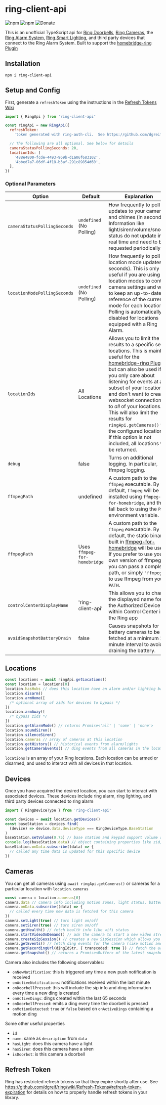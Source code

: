 # ring-client-api

[![npm](https://badgen.net/npm/v/ring-client-api)](https://www.npmjs.com/package/ring-client-api)
[![npm](https://badgen.net/npm/dt/ring-client-api)](https://www.npmjs.com/package/ring-client-api)
[![Donate](https://badgen.net/badge/Donate/PayPal/91BE09)](https://www.paypal.me/dustingreif)

This is an unofficial TypeScript api for [Ring Doorbells](https://shop.ring.com/pages/doorbell-cameras),
[Ring Cameras](https://shop.ring.com/pages/security-cameras),
the [Ring Alarm System](https://shop.ring.com/pages/security-system),
[Ring Smart Lighting](https://shop.ring.com/pages/smart-lighting),
and third party devices that connect to the Ring Alarm System.
Built to support the [homebridge-ring Plugin](../homebridge-ring)

## Installation

`npm i ring-client-api`

## Setup and Config

First, generate a `refreshToken` using the instructions in the [Refresh Tokens Wiki](https://github.com/dgreif/ring/wiki/Refresh-Tokens)

```js
import { RingApi } from 'ring-client-api'

const ringApi = new RingApi({
  refreshToken:
    'token generated with ring-auth-cli.  See https://github.com/dgreif/ring/wiki/Refresh-Tokens',

  // The following are all optional. See below for details
  cameraStatusPollingSeconds: 20,
  locationIds: [
    '488e4800-fcde-4493-969b-d1a06f683102',
    '4bbed7a7-06df-4f18-b3af-291c89854d60',
  ],
})
```

### Optional Parameters

| Option                       | Default                      | Explanation                                                                                                                                                                                                                                                                                                                                                                                                                                                              |
| ---------------------------- | ---------------------------- | ------------------------------------------------------------------------------------------------------------------------------------------------------------------------------------------------------------------------------------------------------------------------------------------------------------------------------------------------------------------------------------------------------------------------------------------------------------------------ |
| `cameraStatusPollingSeconds` | `undefined` (No Polling)     | How frequently to poll for updates to your cameras and chimes (in seconds). Information like light/siren/volume/snooze status do not update in real time and need to be requested periodically.                                                                                                                                                                                                                                                                          |
| `locationModePollingSeconds` | `undefined` (No Polling)     | How frequently to poll for location mode updates (in seconds). This is only useful if you are using location modes to control camera settings and want to keep an up-to-date reference of the current mode for each location. Polling is automatically disabled for locations equipped with a Ring Alarm.                                                                                                                                                                |
| `locationIds`                | All Locations                | Allows you to limit the results to a specific set of locations. This is mainly useful for the [homebridge-ring Plugin](./homebridge), but can also be used if you only care about listening for events at a subset of your locations and don't want to create websocket connections to _all_ of your locations. This will also limit the results for `ringApi.getCameras()` to the configured locations. If this option is not included, all locations will be returned. |
| `debug`                      | false                        | Turns on additional logging. In particular, ffmpeg logging.                                                                                                                                                                                                                                                                                                                                                                                                              |
| `ffmpegPath`                 | undefined                    | A custom path to the `ffmpeg` executable. By default, `ffmpeg` will be installed using `ffmpeg-for-homebridge`, and then fall back to using the `PATH` environment variable.                                                                                                                                                                                                                                                                                             |
| `ffmpegPath`                 | Uses `ffmpeg-for-homebridge` | A custom path to the `ffmpeg` executable. By default, the static binaries built in [ffmpeg-for-homebridge](https://github.com/oznu/ffmpeg-for-homebridg) will be used. If you prefer to use your own version of ffmpeg, you can pass a complete path, or simply `"ffmpeg"` to use ffmpeg from your `PATH`.                                                                                                                                                               |
| `controlCenterDisplayName`   | 'ring-client-api'            | This allows you to change the displayed name for the Authorized Device within Control Center in the Ring app                                                                                                                                                                                                                                                                                                                                                             |
| `avoidSnapshotBatteryDrain`  | false                        | Causes snapshots for battery cameras to be fetched at a minimum 10 minute interval to avoid draining the battery.                                                                                                                                                                                                                                                                                                                                                        |

## Locations

```typescript
const locations = await ringApi.getLocations()
const location = locations[0]
location.hasHubs // does this location have an alarm and/or lighting bridge
location.disarm()
location.armHome([
  /* optional array of zids for devices to bypass */
])
location.armAway([
  /* bypass zids */
])
location.getAlarmMode() // returns Promise<'all' | 'some' | 'none'>
location.soundSiren()
location.silenceSiren()
location.cameras // array of cameras at this location
location.getHistory() // historical events from alarm/lights
location.getCameraEvents() // ding events from all cameras in the location
```

`locations` is an array of your Ring locations. Each location can be armed or disarmed,
and used to interact with all devices in that location.

## Devices

Once you have acquired the desired location, you can start
to interact with associated devices. These devices include ring alarm, ring lighting,
and third party devices connected to ring alarm

```js
import { RingDeviceType } from 'ring-client-api'

const devices = await location.getDevices()
const baseStation = devices.find(
  (device) => device.data.deviceType === RingDeviceType.BaseStation
)
baseStation.setVolume(0.75) // base station and keypad support volume settings between 0 and 1
console.log(baseStation.data) // object containing properties like zid, name, roomId, faulted, tamperStatus, etc.
baseStation.onData.subscribe((data) => {
  // called any time data is updated for this specific device
})
```

## Cameras

You can get all cameras using `await ringApi.getCameras()` or cameras for a particular
location with `location.cameras`

```typescript
const camera = location.cameras[0]
camera.data // camera info including motion zones, light status, battery, etc.
camera.onData.subscribe((data) => {
  // called every time new data is fetched for this camera
})
camera.setLight(true) // turn light on/off
camera.setSiren(true) // turn siren on/off
camera.getHealth() // fetch health info like wifi status
camera.startVideoOnDemand() // ask the camera to start a new video stream
camera.createSipSession() // creates a new SipSession which allows you to control RTP flow
camera.getEvents() // fetch ding events for the camera (like motion and doorbell presses)
camera.getRecordingUrl(dingIdStr, { transcoded: true }) // fetch the url for a recording
camera.getSnapshot() // returns a Promise<Buffer> of the latest snapshot from the camera
```

Camera also includes the following observables:

- `onNewNotification`: this is triggered any time a new push notification is received
- `onActiveNotifications`: notifications received within the last minute
- `onDoorbellPressed`: this will include the sip info and ding information every time a new ding is created
- `onActiveDings`: dings created within the last 65 seconds
- `onDoorbellPressed`: emits a ding every time the doorbell is pressed
- `onMotionDetected`: `true` or `false` based on `onActiveDings` containing a motion ding

Some other useful properties

- `id`
- `name`: same as `description` from `data`
- `hasLight`: does this camera have a light
- `hasSiren`: does this camera have a siren
- `isDoorbot`: is this camera a doorbell

## Refresh Token

Ring has restricted refresh tokens so that they expire shortly after use. See https://github.com/dgreif/ring/wiki/Refresh-Tokens#refresh-token-expiration for details on how to properly handle refresh tokens in your library.
